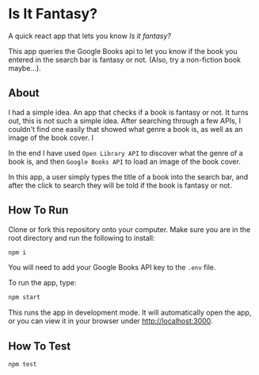 # Is It Fantasy?

A quick react app that lets you know _Is it fantasy?_

This app queries the Google Books api to let you know if the book you entered in the search bar is fantasy or not.  (Also, try a non-fiction book maybe...).

## About

 I had a simple idea. An app that checks if a book is fantasy or not. It turns out, this is not such a simple idea. After searching through a few APIs, I couldn't find one easily that showed what genre a book is, as well as an image of the book cover. I

 In the end I have used `Open Library API` to discover what the genre of a book is, and then `Google Books API` to load an image of the book cover.

 In this app, a user simply types the title of a book into the search bar, and after the click to search they will be told if the book is fantasy or not.

## How To Run

Clone or fork this repository onto your computer. Make sure you are in the root directory and run the following to install:

```bash
npm i
```

You will need to add your Google Books API key to the `.env` file.

To run the app, type:

```bash
npm start
```

This runs the app in development mode. It will automatically open the app, or you can view it in your browser under [http://localhost:3000](http://localhost:3000).

## How To Test

```bash
npm test
```
